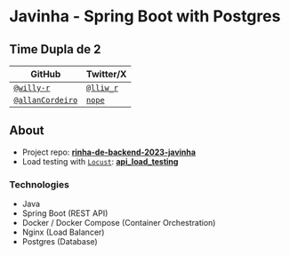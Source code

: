 # Javinha - Spring Boot with Postgres


## Time Dupla de 2

| GitHub | Twitter/X |
| ------ | --------- |
| [`@willy-r`](https://github.com/willy-r) | [`@lliw_r`](https://twitter.com/lliw_r) |
| [`@allanCordeiro`](https://github.com/allanCordeiro) | [`nope`](#nope) |


## About

- Project repo: [**rinha-de-backend-2023-javinha**](https://github.com/willy-r/rinha-de-backend-2023-javinha)
- Load testing with [`Locust`](https://locust.io/): [**api_load_testing**](https://github.com/willy-r/rinha-de-backend-2023-javinha/tree/main/api_load_testing)

### Technologies
- Java
- Spring Boot (REST API)
- Docker / Docker Compose (Container Orchestration)
- Nginx (Load Balancer)
- Postgres (Database)

